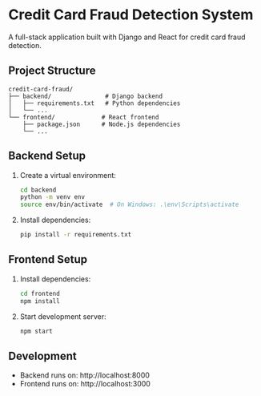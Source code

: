# Credit Card Fraud Detection System

A full-stack application built with Django and React for credit card fraud detection.

## Project Structure

```
credit-card-fraud/
├── backend/               # Django backend
│   ├── requirements.txt   # Python dependencies
│   └── ...
└── frontend/             # React frontend
    ├── package.json      # Node.js dependencies
    └── ...
```

## Backend Setup

1. Create a virtual environment:
   ```bash
   cd backend
   python -m venv env
   source env/bin/activate  # On Windows: .\env\Scripts\activate
   ```

2. Install dependencies:
   ```bash
   pip install -r requirements.txt
   ```

## Frontend Setup

1. Install dependencies:
   ```bash
   cd frontend
   npm install
   ```

2. Start development server:
   ```bash
   npm start
   ```

## Development

- Backend runs on: http://localhost:8000
- Frontend runs on: http://localhost:3000
